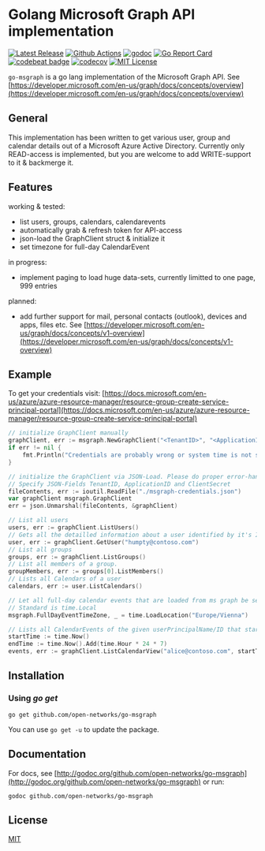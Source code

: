 # Golang Microsoft Graph API implementation

[![Latest Release](https://img.shields.io/github/v/release/open-networks/go-msgraph)](https://github.com/open-networks/go-msgraph/releases)
[![Github Actions](https://github.com/open-networks/go-msgraph/actions/workflows/go.yml/badge.svg)](https://github.com/open-networks/go-msgraph/actions)
[![godoc](https://godoc.org/github.com/open-networks/go-msgraph?status.svg)](https://godoc.org/github.com/open-networks/go-msgraph)
[![Go Report Card](https://goreportcard.com/badge/github.com/open-networks/go-msgraph)](https://goreportcard.com/report/github.com/open-networks/go-msgraph)
[![codebeat badge](https://codebeat.co/badges/9d93c0c6-a981-42d3-97a7-bb48c296257f)](https://codebeat.co/projects/github-com-open-networks-go-msgraph-master)
[![codecov](https://codecov.io/gh/open-networks/go-msgraph/branch/master/graph/badge.svg)](https://codecov.io/gh/open-networks/go-msgraph)
[![MIT License](https://img.shields.io/github/license/open-networks/go-msgraph)](LICENSE)

`go-msgraph` is a go lang implementation of the Microsoft Graph API. See [https://developer.microsoft.com/en-us/graph/docs/concepts/overview](https://developer.microsoft.com/en-us/graph/docs/concepts/overview)

## General

This implementation has been written to get various user, group and calendar details out of a Microsoft Azure Active Directory. Currently only READ-access is implemented, but you are welcome to add WRITE-support to it & backmerge it.

## Features

working & tested:

- list users, groups, calendars, calendarevents
- automatically grab & refresh token for API-access
- json-load the GraphClient struct & initialize it
- set timezone for full-day CalendarEvent

in progress:

- implement paging to load huge data-sets, currently limitted to one page, 999 entries

planned:

- add further support for mail, personal contacts (outlook), devices and apps, files etc. See [https://developer.microsoft.com/en-us/graph/docs/concepts/v1-overview](https://developer.microsoft.com/en-us/graph/docs/concepts/v1-overview)

## Example

To get your credentials visit: [https://docs.microsoft.com/en-us/azure/azure-resource-manager/resource-group-create-service-principal-portal](https://docs.microsoft.com/en-us/azure/azure-resource-manager/resource-group-create-service-principal-portal)

````go
// initialize GraphClient manually
graphClient, err := msgraph.NewGraphClient("<TenantID>", "<ApplicationID>", "<ClientSecret>")
if err != nil {
    fmt.Println("Credentials are probably wrong or system time is not synced: ", err)
}

// initialize the GraphClient via JSON-Load. Please do proper error-handling (!)
// Specify JSON-Fields TenantID, ApplicationID and ClientSecret
fileContents, err := ioutil.ReadFile("./msgraph-credentials.json")
var graphClient msgraph.GraphClient
err = json.Unmarshal(fileContents, &graphClient)

// List all users
users, err := graphClient.ListUsers()
// Gets all the detailled information about a user identified by it's ID or userPrincipalName
user, err := graphClient.GetUser("humpty@contoso.com")
// List all groups
groups, err := graphClient.ListGroups()
// List all members of a group.
groupMembers, err := groups[0].ListMembers()
// Lists all Calendars of a user
calendars, err := user.ListCalendars()

// Let all full-day calendar events that are loaded from ms graph be set to timezone Europe/Vienna:
// Standard is time.Local
msgraph.FullDayEventTimeZone, _ = time.LoadLocation("Europe/Vienna")

// Lists all CalendarEvents of the given userPrincipalName/ID that starts/ends within the the next 7 days
startTime := time.Now()
endTime := time.Now().Add(time.Hour * 24 * 7)
events, err := graphClient.ListCalendarView("alice@contoso.com", startTime, endTime)
````

## Installation

### Using *go get*

```shell
go get github.com/open-networks/go-msgraph
```

You can use `go get -u` to update the package.

## Documentation

For docs, see [http://godoc.org/github.com/open-networks/go-msgraph](http://godoc.org/github.com/open-networks/go-msgraph) or run:

```shell
godoc github.com/open-networks/go-msgraph
```

## License

[MIT](LICENSE)
